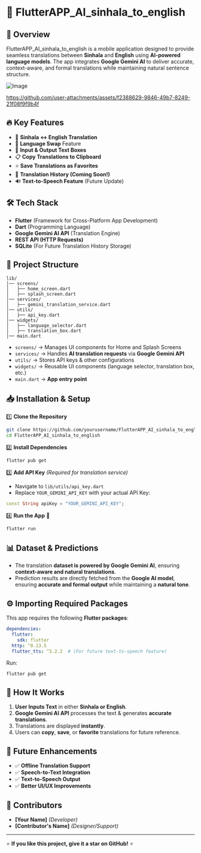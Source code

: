 # 📌 FlutterAPP_AI_sinhala_to_english

## 🌟 Overview
FlutterAPP_AI_sinhala_to_english is a mobile application designed to provide seamless translations between **Sinhala** and **English** using **AI-powered language models**. The app integrates **Google Gemini AI** to deliver accurate, context-aware, and formal translations while maintaining natural sentence structure.


![Image](https://github.com/user-attachments/assets/4dea4aa7-4fb6-41fd-b7ea-3ed7d2558688)



https://github.com/user-attachments/assets/f2388629-9846-49b7-8249-21f08f9f9b4f



## 🔥 Key Features
- 🎯 **Sinhala ↔ English Translation**
- 🔄 **Language Swap** Feature
- 📝 **Input & Output Text Boxes**
- 📋 **Copy Translations to Clipboard**
- ⭐ **Save Translations as Favorites**
- 📖 **Translation History (Coming Soon!)**
- 🔊 **Text-to-Speech Feature** (Future Update)

## 🛠️ Tech Stack
- **Flutter** (Framework for Cross-Platform App Development)
- **Dart** (Programming Language)
- **Google Gemini AI API** (Translation Engine)
- **REST API (HTTP Requests)**
- **SQLite** (For Future Translation History Storage)

## 📂 Project Structure
```
lib/
│── screens/
│   ├── home_screen.dart
│   ├── splash_screen.dart
│── services/
│   ├── gemini_translation_service.dart
│── utils/
│   ├── api_key.dart
│── widgets/
│   ├── language_selector.dart
│   ├── translation_box.dart
│── main.dart
```
- `screens/` → Manages UI components for Home and Splash Screens
- `services/` → Handles **AI translation requests** via **Google Gemini API**
- `utils/` → Stores API keys & other configurations
- `widgets/` → Reusable UI components (language selector, translation box, etc.)
- `main.dart` → **App entry point**

## 📥 Installation & Setup
1️⃣ **Clone the Repository**
```bash
git clone https://github.com/yourusername/FlutterAPP_AI_sinhala_to_english.git
cd FlutterAPP_AI_sinhala_to_english
```

2️⃣ **Install Dependencies**
```bash
flutter pub get
```

3️⃣ **Add API Key** *(Required for translation service)*
- Navigate to `lib/utils/api_key.dart`
- Replace `YOUR_GEMINI_API_KEY` with your actual API Key:
```dart
const String apiKey = "YOUR_GEMINI_API_KEY";
```

4️⃣ **Run the App** 🚀
```bash
flutter run
```

## 📊 Dataset & Predictions
- The translation **dataset is powered by Google Gemini AI**, ensuring **context-aware and natural translations**.
- Prediction results are directly fetched from the **Google AI model**, ensuring **accurate and formal output** while maintaining a **natural tone**.

## ⚙️ Importing Required Packages
This app requires the following **Flutter packages**:
```yaml
dependencies:
  flutter:
    sdk: flutter
  http: ^0.13.5
  flutter_tts: ^3.2.2  # (For future text-to-speech feature)
```
Run:
```bash
flutter pub get
```

## 📝 How It Works
1. **User Inputs Text** in either **Sinhala or English**.
2. **Google Gemini AI API** processes the text & generates **accurate translations**.
3. Translations are displayed **instantly**.
4. Users can **copy**, **save**, or **favorite** translations for future reference.

## 📌 Future Enhancements
- ✅ **Offline Translation Support**
- ✅ **Speech-to-Text Integration**
- ✅ **Text-to-Speech Output**
- ✅ **Better UI/UX Improvements**

## 🤝 Contributors
- **[Your Name]** *(Developer)*
- **[Contributor's Name]** *(Designer/Support)*

---
⭐ **If you like this project, give it a star on GitHub!** ⭐

